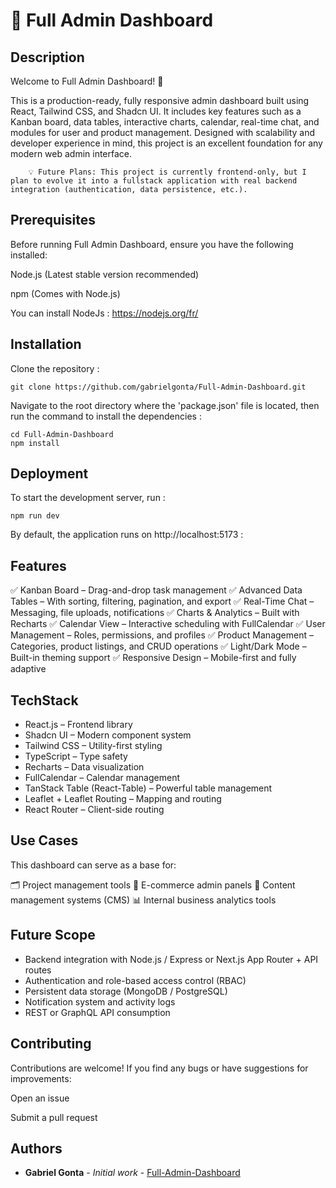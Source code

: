 # 🧩   Full Admin Dashboard

## Description

Welcome to Full Admin Dashboard! 🎉

This is a production-ready, fully responsive admin dashboard built using React, Tailwind CSS, and Shadcn UI. It includes key features such as a Kanban board, data tables, interactive charts, calendar, real-time chat, and modules for user and product management. Designed with scalability and developer experience in mind, this project is an excellent foundation for any modern web admin interface.

        💡 Future Plans: This project is currently frontend-only, but I plan to evolve it into a fullstack application with real backend integration (authentication, data persistence, etc.).

## Prerequisites

Before running Full Admin Dashboard, ensure you have the following installed:

Node.js (Latest stable version recommended)

npm (Comes with Node.js)

You can install NodeJs : https://nodejs.org/fr/

## Installation

Clone the repository :

```
git clone https://github.com/gabrielgonta/Full-Admin-Dashboard.git
```

Navigate to the root directory where the 'package.json' file is located, then run the command to install the dependencies :

```
cd Full-Admin-Dashboard
npm install
```

## Deployment

To start the development server, run :

```
npm run dev
```

By default, the application runs on http://localhost:5173 :

## Features

✅ Kanban Board – Drag-and-drop task management
✅ Advanced Data Tables – With sorting, filtering, pagination, and export
✅ Real-Time Chat – Messaging, file uploads, notifications
✅ Charts & Analytics – Built with Recharts
✅ Calendar View – Interactive scheduling with FullCalendar
✅ User Management – Roles, permissions, and profiles
✅ Product Management – Categories, product listings, and CRUD operations
✅ Light/Dark Mode – Built-in theming support
✅ Responsive Design – Mobile-first and fully adaptive

## TechStack

- React.js – Frontend library
- Shadcn UI – Modern component system
- Tailwind CSS – Utility-first styling 
- TypeScript – Type safety
- Recharts – Data visualization
- FullCalendar – Calendar management
- TanStack Table (React-Table) – Powerful table management
- Leaflet + Leaflet Routing – Mapping and routing
- React Router – Client-side routing

## Use Cases

This dashboard can serve as a base for:

🗂 Project management tools
🛒 E-commerce admin panels
📰 Content management systems (CMS)
📊 Internal business analytics tools

## Future Scope

- Backend integration with Node.js / Express or Next.js App Router + API routes
- Authentication and role-based access control (RBAC)
- Persistent data storage (MongoDB / PostgreSQL)
- Notification system and activity logs
- REST or GraphQL API consumption

## Contributing

Contributions are welcome! If you find any bugs or have suggestions for improvements:

Open an issue

Submit a pull request

## Authors

* **Gabriel Gonta** - *Initial work* - [Full-Admin-Dashboard](https://github.com/gabrielgonta/Full-Admin-Dashboard.git)